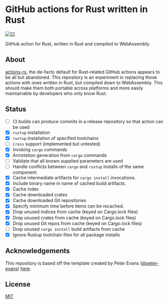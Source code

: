 # GitHub actions for Rust written in Rust
[![CI](https://github.com/FrancisRussell/github-rust-actions/workflows/CI/badge.svg)](https://github.com/FrancisRussell/github-rust-actions/actions?query=workflow%3ACI)

GitHub action for Rust, written in Rust and compiled to WebAssembly.

## About

[actions-rs](https://github.com/actions-rs), the de-facto default for
Rust-related GitHub actions appears to be all but abandoned. This repository is
an experiment in replacing those actions with ones written in Rust, but
compiled down to WebAssembly. This should make them both portable across
platforms and more easily maintainable by developers who only know Rust.

## Status

- [ ] CI builds can produce commits in a release repository so that action can be used
- [x] `rustup` installation
- [x] `rustup` installation of specified toolchains
- [ ] `cross` support (implemented but untested)
- [x] Invoking `cargo` commands
- [x] Annotation generation from `cargo` commands
- [ ] Validate that all known supplied parameters are used
- [ ] Handle conflicts between `cargo` and `rustup` installs of the same component.
- [x] Cache intermediate artifacts for `cargo install` invocations.
- [x] Include binary name in name of cached build artifacts.
- [x] Cache index
- [x] Cache downloaded crates
- [x] Cache downloaded Git repositories
- [x] Specify minimum time before items can be recached.
- [x] Drop unused indices from cache (keyed on Cargo.lock files)
- [x] Drop unused crates from cache (keyed on Cargo.lock files)
- [x] Drop unused Git repos from cache (keyed on Cargo.lock files)
- [ ] Drop unused `cargo install` build artifacts from cache
- [x] Ignore Rustup toolchain files for all package installs

## Acknowledgements

This repository is based off the template created by Peter Evans
([@peter-evans](https://github.com/peter-evans))
[here](https://github.com/peter-evans/rust-wasm-action).

## License

[MIT](LICENSE)
